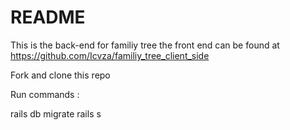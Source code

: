 # README

This is the back-end for familiy tree the front end can be found at https://github.com/Icvza/familiy_tree_client_side

Fork and clone this repo 

Run commands :

rails db migrate 
rails s 

